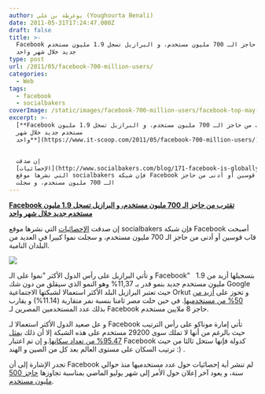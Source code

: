 ```yaml
---
author: يوغرطة بن علي (Youghourta Benali)
date: 2011-05-31T17:24:47.000Z
draft: false
title: >-
  Facebook تقترب من حاجز الـ 700 مليون مستخدم، و البرازيل تسجل 1.9 مليون مستخدم
  جديد خلال شهر واحد
type: post
url: /2011/05/facebook-700-million-users/
categories:
  - Web
tags:
  - facebook
  - socialbakers
coverImage: /static/images/facebook-700-million-users/facebook-top-may-2011.jpg
excerpt: >-
  [**Facebook تقترب من حاجز الـ 700 مليون مستخدم، و البرازيل تسجل 1.9 مليون
  مستخدم جديد خلال شهر
  واحد**](https://www.it-scoop.com/2011/05/facebook-700-million-users/)


  إن صدقت
  [الإحصائيات](http://www.socialbakers.com/blog/171-facebook-is-globally-closing-in-to-700-million-users/)
  التي نشرها موقع socialbakers فإن شبكة Facebook أصبحت قاب قوسين أو أدنى من حاجز
  الـ 700 مليون مستخدم، و سجلت
---
```

[**Facebook تقترب من حاجز الـ 700 مليون مستخدم، و البرازيل تسجل 1.9 مليون مستخدم جديد خلال شهر واحد**](https://www.it-scoop.com/2011/05/facebook-700-million-users/)

إن صدقت [الإحصائيات](http://www.socialbakers.com/blog/171-facebook-is-globally-closing-in-to-700-million-users/) التي نشرها موقع socialbakers فإن شبكة Facebook أصبحت قاب قوسين أو أدنى من حاجز الـ 700 مليون مستخدم، و سجلت نموا كبيرا في العديد من البلدان النامية.

![](/static/images/facebook-700-million-users/facebook-top-may-2011.jpg)

و تأتي البرازيل على رأس الدول الأكثر "نموا على الـ Facebook"   بتسجيلها أزيد من 1.9 مليون مستخدم جديد بنمو قدر بـ 11,37% وهو النمو الذي سيقلق من دون شك Google حيث تعتبر البرازيل البلد الأكثر استعمالا لشبكتها الاجتماعية Orkut و تحوز على [أزيد من 50% من مستخدميها](http://www.orkut.com/MembersAll). في حين حلت مصر ثامنا بنسبة نمر متقاربة (11.14%) و يقارب بذلك عدد المستخدمين المصرين لـ Facebook حاجز 8 ملايين مستخدم.

و عل صعيد الدول الأكثر استعمالا لـ Facebook تأتي إمارة موناكو على رأس الترتيب حيث بالرغم من أنها لا تملك سوى 29200 مستخدم على هذه الشبكة إلا أن ذلك [يمثل 95.47% من تعداد سكانها](http://www.socialbakers.com/blog/162-facebook-statistics-top-european-penetration/).و إن تم اعتبار Facebook كدولة فإنها ستحل ثالثا من حيث ترتيب السكان على مستوى العالم بعد كل من الصين و الهند :) .

تجدر الإشارة إلى أن Facebook لم تنشر أية إحصائيات حول عدد مستخدميها منذ حوالي سنة، و يعود آخر إعلان حول الأمر إلى شهر يوليو الماضي بمناسبة تجاوزها [حاجز 500 مليون مستخدم](../2010/07/facebook-500-million-2/).

